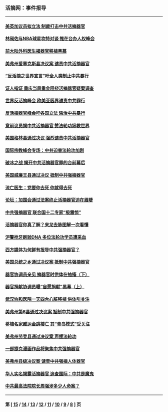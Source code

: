 ### 活摘网：事件报导
---
#### [美英加议员拟立法 制裁打击中共活摘器官](../../pages/nf5877/n13430251.md?02270430) 
#### [林昶佐与NBA球星坎特对谈 推在台办人权峰会](../../pages/nf5877/n13414467.md?02270430) 
#### [前大陆外科医生揭器官移植黑幕](../../pages/nf5877/n13401416.md?02270430) 
#### [美弗州爱塞克斯县决议案 谴责中共活摘器官](../../pages/nf5877/n13320919.md?02270430) 
#### [“反活摘之世界宣言”吁全人类制止中共暴行](../../pages/nf5877/n13259730.md?02270430) 
#### [证人指证 重庆当局重金阻挠活摘器官疑案调查](../../pages/nf5877/n13259127.md?02270430) 
#### [世界反活摘峰会 欧美亚医界谴责中共罪行](../../pages/nf5877/n13253550.md?02270430) 
#### [反活摘器官峰会吁各国立法 惩治中共暴行](../../pages/nf5877/n13245052.md?02270430) 
#### [意前议员揭中共活摘器官 赞法轮功拯救世界](../../pages/nf5877/n13203445.md?02270430) 
#### [美国格林县通过决议 强烈谴责中共活摘器官](../../pages/nf5877/n13119367.md?02270430) 
#### [国际宗教峰会专场：中共迫害法轮功加剧](../../pages/nf5877/n13088279.md?02270430) 
#### [破冰之战 揭开中共活摘器官罪的台前幕后](../../pages/nf5877/n13082457.md?02270430) 
#### [美国威廉王县通过决议 抵制中共强摘器官](../../pages/nf5877/n13056521.md?02270430) 
#### [流亡医生：党要你去死 你就得去死](../../pages/nf5877/n13052835.md?02270430) 
#### [论坛：加国会通过法案终止活摘器官迫在眉睫](../../pages/nf5877/n13029839.md?02270430) 
#### [中共强摘器官 联合国十二专家“极震惊”](../../pages/nf5877/n13024313.md?02270430) 
#### [活摘器官你真了解？来龙去脉图解一次看懂](../../pages/nf5877/n13013820.md?02270430) 
#### [沪警抢牙刷验DNA 多位法轮功学员遭采血](../../pages/nf5877/n12969218.md?02270430) 
#### [西方媒体为何鲜有报导中共强摘器官？](../../pages/nf5877/n12932034.md?02270430) 
#### [美国总统之乡通过决议案 抵制中共强摘器官](../../pages/nf5877/n12908242.md?02270430) 
#### [器官协调员亲见 摘器官时供体在抽搐（下）](../../pages/nf5877/n12898622.md?02270430) 
#### [器官捐献协调员曝“自愿捐献”黑幕（上）](../../pages/nf5877/n12878830.md?02270430) 
#### [武汉协和医院一天四台心脏移植 供体引关注](../../pages/nf5877/n12863175.md?02270430) 
#### [美弗州第6县通过决议案 抵制中共强摘器官](../../pages/nf5877/n12805218.md?02270430) 
#### [移植名家臧运金跳楼亡 其“青岛模式”受关注](../../pages/nf5877/n12803746.md?02270430) 
#### [美弗州劳登县通过决议案 声援法轮功](../../pages/nf5877/n12785715.md?02270430) 
#### [一部捷克漫画作品将聚焦中共强摘器官](../../pages/nf5877/n12785954.md?02270430) 
#### [美弗州县级决议案 谴责中共强摘人体器官](../../pages/nf5877/n12721290.md?02270430) 
#### [华人实名揭露活摘器官 追查国际：中共是魔鬼](../../pages/nf5877/n12691724.md?02270430) 
#### [中共最高法院院长周强涉多少人命案？](../../pages/nf5877/n12678074.md?02270430) 

---
#### 第 [ [15](./15.md?02270430) / [14](./14.md?02270430) / [13](./13.md?02270430) / [12](./12.md?02270430) / [11](./11.md?02270430) / [10](./10.md?02270430) / [9](./9.md?02270430) / [8](./8.md?02270430) ] 页
